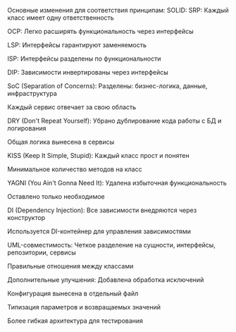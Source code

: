 Основные изменения для соответствия принципам:
SOLID:
SRP: Каждый класс имеет одну ответственность

OCP: Легко расширять функциональность через интерфейсы

LSP: Интерфейсы гарантируют заменяемость

ISP: Интерфейсы разделены по функциональности

DIP: Зависимости инвертированы через интерфейсы

SoC (Separation of Concerns):
Разделены: бизнес-логика, данные, инфраструктура

Каждый сервис отвечает за свою область

DRY (Don't Repeat Yourself):
Убрано дублирование кода работы с БД и логирования

Общая логика вынесена в сервисы

KISS (Keep It Simple, Stupid):
Каждый класс прост и понятен

Минимальное количество методов на класс

YAGNI (You Ain't Gonna Need It):
Удалена избыточная функциональность

Оставлено только необходимое

DI (Dependency Injection):
Все зависимости внедряются через конструктор

Используется DI-контейнер для управления зависимостями

UML-совместимость:
Четкое разделение на сущности, интерфейсы, репозитории, сервисы

Правильные отношения между классами

Дополнительные улучшения:
Добавлена обработка исключений

Конфигурация вынесена в отдельный файл

Типизация параметров и возвращаемых значений

Более гибкая архитектура для тестирования
